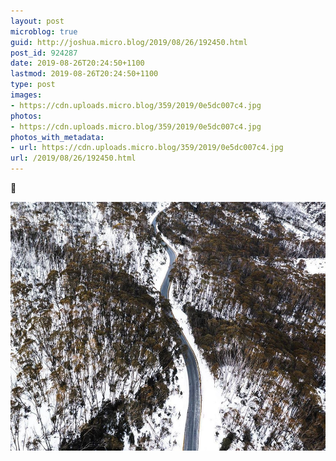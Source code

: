 ```yaml
---
layout: post
microblog: true
guid: http://joshua.micro.blog/2019/08/26/192450.html
post_id: 924287
date: 2019-08-26T20:24:50+1100
lastmod: 2019-08-26T20:24:50+1100
type: post
images:
- https://cdn.uploads.micro.blog/359/2019/0e5dc007c4.jpg
photos:
- https://cdn.uploads.micro.blog/359/2019/0e5dc007c4.jpg
photos_with_metadata:
- url: https://cdn.uploads.micro.blog/359/2019/0e5dc007c4.jpg
url: /2019/08/26/192450.html
---
```

🚗

<img src="uploads/2019/0e5dc007c4.jpg" width="600" height="398" alt="" />
